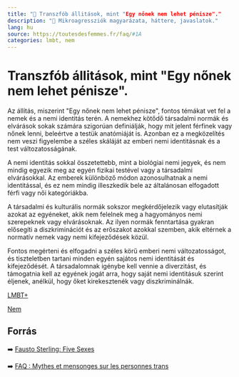 ```yaml
---
title: "🚫 Transzfób állitások, mint "Egy nőnek nem lehet pénisze"."
description: "🚫 Mikroagressziók magyarázata, háttere, javaslatok."
lang: hu
source: https://toutesdesfemmes.fr/faq/#1A
categories: lmbt, nem
---
```


<div class="wiki-content agression-title">

# Transzfób állitások, mint "Egy nőnek nem lehet pénisze".

Az állítás, miszerint "Egy nőnek nem lehet pénisze", fontos témákat vet fel a nemek és a nemi identitás terén. A nemekhez kötődő társadalmi normák és elvárások sokak számára szigorúan definiálják, hogy mit jelent férfinek vagy nőnek lenni, beleértve a testük anatómiáját is. Azonban ez a megközelítés nem veszi figyelembe a széles skáláját az emberi nemi identitásnak és a test változatosságának.

A nemi identitás sokkal összetettebb, mint a biológiai nemi jegyek, és nem mindig egyezik meg az egyén fizikai testével vagy a társadalmi elvárásokkal. Az emberek különböző módon azonosulhatnak a nemi identitással, és ez nem mindig illeszkedik bele az általánosan elfogadott férfi vagy női kategóriákba.

A társadalmi és kulturális normák sokszor megkérdőjelezik vagy elutasítják azokat az egyéneket, akik nem felelnek meg a hagyományos nemi szerepeknek vagy elvárásoknak. Az ilyen normák fenntartása gyakran elősegíti a diszkriminációt és az erőszakot azokkal szemben, akik eltérnek a normatív nemek vagy nemi kifejeződések közül.

Fontos megérteni és elfogadni a széles körű emberi nemi változatosságot, és tiszteletben tartani minden egyén sajátos nemi identitását és kifejeződését. A társadalomnak igénybe kell vennie a diverzitást, és támogatnia kell az egyének jogát arra, hogy saját nemi identitásuk szerint éljenek, anélkül, hogy őket kirekesztenék vagy diszkriminálnák.


<div class="categories">

[LMBT+](/#/entry?id=lmbt)

[Nem](/#/entry?id=nem)

</div>

## Forrás

➡️ [Fausto Sterling: Five Sexes](https://www.coursehero.com/lit/The-Five-Sexes/plot-summary/)

➡️ [FAQ : Mythes et mensonges sur les personnes trans](https://toutesdesfemmes.fr/faq-mythes-et-mensonges-sur-les-personnes-trans/)

</div>